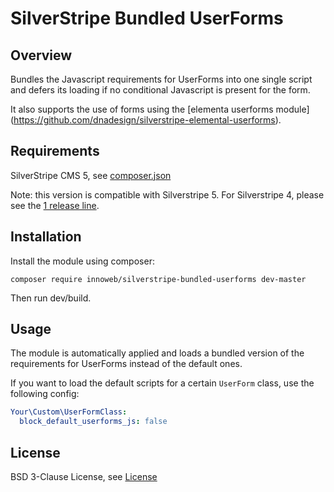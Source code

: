 # SilverStripe Bundled UserForms

## Overview

Bundles the Javascript requirements for UserForms into one single script and defers its loading if no conditional Javascript is present for the form.

It also supports the use of forms using the [elementa userforms module] (https://github.com/dnadesign/silverstripe-elemental-userforms).

## Requirements

SilverStripe CMS 5, see [composer.json](composer.json)

Note: this version is compatible with Silverstripe 5. For Silverstripe 4, please see the [1 release line](https://github.com/xini/silverstripe-bundled-userforms/tree/1).

## Installation

Install the module using composer:

```
composer require innoweb/silverstripe-bundled-userforms dev-master
```
Then run dev/build.

## Usage

The module is automatically applied and loads a bundled version of the requirements for UserForms instead of the default ones.

If you want to load the default scripts for a certain `UserForm` class, use the following config:

```yaml
Your\Custom\UserFormClass:
  block_default_userforms_js: false
```

## License

BSD 3-Clause License, see [License](license.md)
